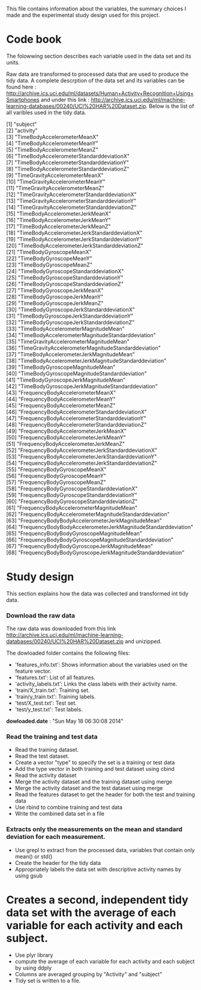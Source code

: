 This file contains information about the variables, the summary choices I made and the experimental study design used for this project.   

Code book
=========
The folowwing section describes each variable used in the data set and its units. 

Raw data are transformed to processed data that are used to produce the tidy data. A complete descrption of the data set and its variables can be found here : http://archive.ics.uci.edu/ml/datasets/Human+Activity+Recognition+Using+Smartphones and under this link : http://archive.ics.uci.edu/ml/machine-learning-databases/00240/UCI%20HAR%20Dataset.zip. Below is the list of all varibles used in the tidy data. 


 [1] "subject"                                                     
 [2] "activity"                                                    
 [3] "TimeBodyAccelerometerMeanX"                                  
 [4] "TimeBodyAccelerometerMeanY"                                  
 [5] "TimeBodyAccelerometerMeanZ"                                  
 [6] "TimeBodyAccelerometerStandarddeviationX"                     
 [7] "TimeBodyAccelerometerStandarddeviationY"                     
 [8] "TimeBodyAccelerometerStandarddeviationZ"                     
 [9] "TimeGravityAccelerometerMeanX"                               
[10] "TimeGravityAccelerometerMeanY"                               
[11] "TimeGravityAccelerometerMeanZ"                               
[12] "TimeGravityAccelerometerStandarddeviationX"                  
[13] "TimeGravityAccelerometerStandarddeviationY"                  
[14] "TimeGravityAccelerometerStandarddeviationZ"                  
[15] "TimeBodyAccelerometerJerkMeanX"                              
[16] "TimeBodyAccelerometerJerkMeanY"                              
[17] "TimeBodyAccelerometerJerkMeanZ"                              
[18] "TimeBodyAccelerometerJerkStandarddeviationX"                 
[19] "TimeBodyAccelerometerJerkStandarddeviationY"                 
[20] "TimeBodyAccelerometerJerkStandarddeviationZ"                 
[21] "TimeBodyGyroscopeMeanX"                                      
[22] "TimeBodyGyroscopeMeanY"                                      
[23] "TimeBodyGyroscopeMeanZ"                                      
[24] "TimeBodyGyroscopeStandarddeviationX"                         
[25] "TimeBodyGyroscopeStandarddeviationY"                         
[26] "TimeBodyGyroscopeStandarddeviationZ"                         
[27] "TimeBodyGyroscopeJerkMeanX"                                  
[28] "TimeBodyGyroscopeJerkMeanY"                                  
[29] "TimeBodyGyroscopeJerkMeanZ"                                  
[30] "TimeBodyGyroscopeJerkStandarddeviationX"                     
[31] "TimeBodyGyroscopeJerkStandarddeviationY"                     
[32] "TimeBodyGyroscopeJerkStandarddeviationZ"                     
[33] "TimeBodyAccelerometerMagnitudeMean"                          
[34] "TimeBodyAccelerometerMagnitudeStandarddeviation"             
[35] "TimeGravityAccelerometerMagnitudeMean"                       
[36] "TimeGravityAccelerometerMagnitudeStandarddeviation"          
[37] "TimeBodyAccelerometerJerkMagnitudeMean"                      
[38] "TimeBodyAccelerometerJerkMagnitudeStandarddeviation"         
[39] "TimeBodyGyroscopeMagnitudeMean"                              
[40] "TimeBodyGyroscopeMagnitudeStandarddeviation"                 
[41] "TimeBodyGyroscopeJerkMagnitudeMean"                          
[42] "TimeBodyGyroscopeJerkMagnitudeStandarddeviation"             
[43] "FrequencyBodyAccelerometerMeanX"                             
[44] "FrequencyBodyAccelerometerMeanY"                             
[45] "FrequencyBodyAccelerometerMeanZ"                             
[46] "FrequencyBodyAccelerometerStandarddeviationX"                
[47] "FrequencyBodyAccelerometerStandarddeviationY"                
[48] "FrequencyBodyAccelerometerStandarddeviationZ"                
[49] "FrequencyBodyAccelerometerJerkMeanX"                         
[50] "FrequencyBodyAccelerometerJerkMeanY"                         
[51] "FrequencyBodyAccelerometerJerkMeanZ"                         
[52] "FrequencyBodyAccelerometerJerkStandarddeviationX"            
[53] "FrequencyBodyAccelerometerJerkStandarddeviationY"            
[54] "FrequencyBodyAccelerometerJerkStandarddeviationZ"            
[55] "FrequencyBodyGyroscopeMeanX"                                 
[56] "FrequencyBodyGyroscopeMeanY"                                 
[57] "FrequencyBodyGyroscopeMeanZ"                                 
[58] "FrequencyBodyGyroscopeStandarddeviationX"                    
[59] "FrequencyBodyGyroscopeStandarddeviationY"                    
[60] "FrequencyBodyGyroscopeStandarddeviationZ"                    
[61] "FrequencyBodyAccelerometerMagnitudeMean"                     
[62] "FrequencyBodyAccelerometerMagnitudeStandarddeviation"        
[63] "FrequencyBodyBodyAccelerometerJerkMagnitudeMean"             
[64] "FrequencyBodyBodyAccelerometerJerkMagnitudeStandarddeviation"
[65] "FrequencyBodyBodyGyroscopeMagnitudeMean"                     
[66] "FrequencyBodyBodyGyroscopeMagnitudeStandarddeviation"        
[67] "FrequencyBodyBodyGyroscopeJerkMagnitudeMean"                 
[68] "FrequencyBodyBodyGyroscopeJerkMagnitudeStandarddeviation"

Study design
============

This section explains how the data was collected and transformed int tidy data. 

### Download the raw data 

The raw data was downloaded from this link http://archive.ics.uci.edu/ml/machine-learning-databases/00240/UCI%20HAR%20Dataset.zip and unizipped. 

The dowloaded folder contains the following files: 
- 'features_info.txt': Shows information about the variables used on the feature vector.  
- 'features.txt': List of all features.  
- 'activity_labels.txt': Links the class labels with their activity name.  
- 'train/X_train.txt': Training set.  
- 'train/y_train.txt': Training labels.  
- 'test/X_test.txt': Test set.  
- 'test/y_test.txt': Test labels.  

__dowloaded.date__ : "Sun May 18 06:30:08 2014"

### Read the training and test data 

* Read the training dataset.
* Read the test dataset. 
* Create a vector "type" to specify the set is a training or test data 
* Add the type vector in both training and test dataset using cbind
* Read the activity dataset 
* Merge the activity dataset and the training dataset using merge
* Merge the activity dataset and the test dataset using merge
* Read the features dataset to get the header for both the test and training data
* Use rbind to combine training and test data
* Write the combined data set in a file

  
### Extracts only the measurements on the mean and standard deviation for each measurement. 
* Use grepl to extract from the processed data, variables that contain only mean() or std()
* Create the header for the tidy data 
* Appropriately labels the data set with descriptive activity names by using gsub

# Creates a second, independent tidy data set with the average of each variable for each activity and each subject.

* Use plyr library 
* cumpute the average of each variable for each activity and each subject by using ddply
* Columns are averaged grouping by "Activity" and "subject"
* Tidy set is written to a file.
